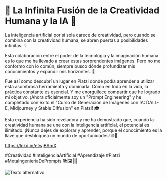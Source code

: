 # 🌟 La Infinita Fusión de la Creatividad Humana y la IA 🤖

La inteligencia artificial por sí sola carece de creatividad, pero cuando se combina con la creatividad humana, se abren puertas a posibilidades infinitas. 💡

Esta colaboración entre el poder de la tecnología y la imaginación humana es lo que me ha llevado a crear estas sorprendentes imágenes. Pero no me conformo con lo común, siempre busco dónde profundizar mis conocimientos y expandir mis horizontes. 🚀

Fue así como descubrí un lugar en Platzi donde podía aprender a utilizar esta asombrosa herramienta y dominarla. Como en todo en la vida, la práctica constante es esencial. Y me enorgullece compartir que he logrado mi objetivo. ¡Ahora oficialmente soy un "Prompt Engineering" y he completado con éxito el "Curso de Generación de Imágenes con IA: DALL-E, Midjourney y Stable Diffusion" en Platzi! 🎓

Esta experiencia ha sido reveladora y me ha demostrado que, cuando la creatividad humana se une con la inteligencia artificial, el potencial es ilimitado. ¡Nunca dejes de explorar y aprender, porque el conocimiento es la llave que desbloquea un mundo de oportunidades! 🌐🎨

https://lnkd.in/etwjBAmX

#Creatividad #InteligenciaArtificial #Aprendizaje #Platzi #MetaIngenieríaDePrompts 📚🖼️🚀🌟

![Texto alternativo](ruta/a/la/imagen/Pokemon1.jpg)


